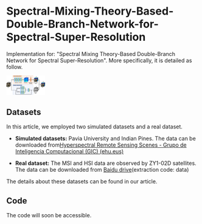 # Spectral-Mixing-Theory-Based-Double-Branch-Network-for-Spectral-Super-Resolution
Implementation for: "Spectral Mixing Theory-Based Double-Branch Network for Spectral Super-Resolution". More specifically, it is detailed as follow.

<img src="./Framework.jpg" alt="Framework" style="zoom:10%;" />

## Datasets

In this article, we employed two simulated datasets and a real dataset.

+ **Simulated datasets:** Pavia University and Indian Pines. The data can be downloaded from[Hyperspectral Remote Sensing Scenes - Grupo de Inteligencia Computacional (GIC) (ehu.eus)](https://www.ehu.eus/ccwintco/index.php/Hyperspectral_Remote_Sensing_Scenes)

+ **Real dataset:** The MSI and HSI data are observed by ZY1-02D satellites. The data can be downloaded from [Baidu drive](https://pan.baidu.com/s/1fQo2pnJzl2PpBK-ZhZ5e3A)(extraction code: data)

The details about these datasets can be found in our article.

## Code
The code will soon be accessible.
